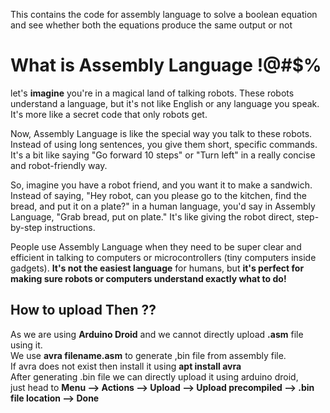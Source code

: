 This contains the code for assembly language to solve a boolean equation and see whether both the equations produce the same output or not
# What is Assembly Language !@#$%
   let's <b>imagine</b> you're in a magical land of talking robots. These robots understand a language, but it's not like English or any language you speak. It's more like a secret code that only robots get.<br>

Now, Assembly Language is like the special way you talk to these robots. Instead of using long sentences, you give them short, specific commands. It's a bit like saying "Go forward 10 steps" or "Turn left" in a really concise and robot-friendly way.<br>

So, imagine you have a robot friend, and you want it to make a sandwich. Instead of saying, "Hey robot, can you please go to the kitchen, find the bread, and put it on a plate?" in a human language, you'd say in Assembly Language, "Grab bread, put on plate." It's like giving the robot direct, step-by-step instructions.<br>

People use Assembly Language when they need to be super clear and efficient in talking to computers or microcontrollers (tiny computers inside gadgets). **It's not the easiest language** for humans, but <b>it's perfect for making sure robots or computers understand exactly what to do!</b><br>

## How to upload Then ??
As we are using **Arduino Droid** and we cannot directly upload <b>.asm</b> file using it.<br>
We use **avra filename.asm**  to generate ,bin file from assembly file.<br>
If avra does not exist then install it using **apt install avra** <br>
After generating .bin file we can directly upload it using arduino droid,<br>
just head to <b> Menu --> Actions --> Upload --> Upload precompiled --> .bin file location --> Done</b>
